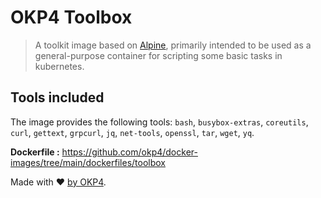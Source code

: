 # OKP4 Toolbox

> A toolkit image based on [Alpine](https://hub.docker.com/_/alpine), primarily intended to be used as a general-purpose container for scripting some basic tasks in kubernetes.

## Tools included

The image provides the following tools: `bash`, `busybox-extras`, `coreutils`, `curl`, `gettext`, `grpcurl`, `jq`, `net-tools`, `openssl`, `tar`, `wget`, `yq`.

**Dockerfile :** <https://github.com/okp4/docker-images/tree/main/dockerfiles/toolbox>

Made with ❤️ [by OKP4](https://okp4.network).
